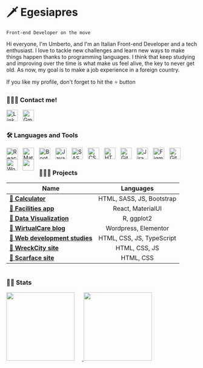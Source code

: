 # 🗡️ Egesiapres

`Front-end Developer on the move`

Hi everyone, I'm Umberto, and I'm an Italian Front-end Developer and a tech enthusiast. I love to tackle new challenges and learn new ways to make things happen thanks to programming languages. I think that keep studying and improving over the time is what make us feel alive, the key to never get old. As now, my goal is to make a job experience in a foreign country.

<!-- cosa sto facendo ora -->

If you like my profile, don't forget to hit the ⭐️ button

### 💁🏼‍♂️ Contact me!

<a href="https://www.linkedin.com/in/umberto-pasinetti/?locale=en_US"><img align='left' alt='LinkedIn' width='30px' src="https://cdn.jsdelivr.net/gh/devicons/devicon/icons/linkedin/linkedin-original.svg" style='padding-right: 10px;'/></a>
<a href="https://mail.google.com/mail/u/0/?fs=1&tf=cm&source=mailto&to=pasinetti96@gmail.com"><img align='left' alt='Gmail' width='30px' src="https://img.icons8.com/fluency/48/gmail-new.png" style='margin-right: 10px'/></a>
<br />

#

### 🛠️ Languages and Tools

<img align="left" alt="React" width="30px" style="padding-right:10px;" src="https://cdn.jsdelivr.net/gh/devicons/devicon/icons/react/react-original.svg" />
<img align="left" alt="MaterialUI" width="30px" style="padding-right:10px;" src="https://cdn.jsdelivr.net/gh/devicons/devicon/icons/materialui/materialui-plain.svg" />
<img align="left" alt="Bootstrap" width="30px" style="padding-right:10px;" src="https://cdn.jsdelivr.net/gh/devicons/devicon/icons/bootstrap/bootstrap-original.svg" />        
<img align="left" alt="JavaScript" width="30px" style="padding-right:10px;" src="https://cdn.jsdelivr.net/gh/devicons/devicon/icons/javascript/javascript-plain.svg" />
<img align="left" alt="SASS" width="30px" style="padding-right:10px;" src="https://cdn.jsdelivr.net/gh/devicons/devicon/icons/sass/sass-original.svg" />
<img align="left" alt="CSS" width="30px" style="padding-right:10px;" src="https://cdn.jsdelivr.net/gh/devicons/devicon/icons/css3/css3-plain.svg" />
<img align="left" alt="HTML" width="30px" style="padding-right:10px;" src="https://cdn.jsdelivr.net/gh/devicons/devicon/icons/html5/html5-plain.svg" />
<img align="left" alt="Git" width="30px" style="padding-right:10px;" src="https://cdn.jsdelivr.net/gh/devicons/devicon/icons/git/git-original.svg" />
<img align="left" alt="Jira" width="30px" style="padding-right:10px;" src="https://cdn.jsdelivr.net/gh/devicons/devicon/icons/jira/jira-original.svg" />
<img align="left" alt="Figma" width="30px" style="padding-right:10px;" src="https://cdn.jsdelivr.net/gh/devicons/devicon/icons/figma/figma-original.svg" />
<img align="left" alt="GitHub" width="30px" style="padding-right:10px;" src="https://cdn.jsdelivr.net/gh/devicons/devicon/icons/github/github-original.svg" />
<img align="left" alt="WordPress" width="30px" style="padding-right:10px;" src="https://cdn.jsdelivr.net/gh/devicons/devicon/icons/wordpress/wordpress-plain.svg" />
<img align="left" alt="LaTex" width="30px" style="padding-right:10px; color: #ffffff" src="https://cdn.jsdelivr.net/gh/devicons/devicon/icons/latex/latex-original.svg" />
<br />

#

### 👨🏼‍🏭 Projects

| Name                                                                          |         Languages         |
| ----------------------------------------------------------------------------- | :-----------------------: |
| [**🔗 Calculator**](https://github.com/Egesiapres/bootstrap-calculator)       | HTML, SASS, JS, Bootstrap |
| [**🔗 Facilities app**](https://github.com/Egesiapres/facilities-app)         |     React, MaterialUI     |
| [**🔗 Data Visualization**](https://github.com/Egesiapres/dataViz)            |        R, ggplot2         |
| [**🔗 WirtualCare blog**](https://github.com/Egesiapres/wirtualCare-blog)     |   Wordpress, Elementor    |
| [**🔗 Web development studies**](https://github.com/Egesiapres/webDev-skills) | HTML, CSS, JS, TypeScript |
| [**🔗 WreckCity site**](https://github.com/Egesiapres/wreckCity-site)         |       HTML, CSS, JS       |
| [**🔗 Scarface site**](https://github.com/Egesiapres/scarface-site)           |         HTML, CSS         |

#

### 🕵🏼 Stats

<a href="https://github.com/Egesiapres">
  <img height="180px" src="https://github-readme-stats.vercel.app/api?username=Egesiapres&show_icons=true&theme=tokyonight" style="margin-right: 20px" />
</a>
<a href="https://github.com/Egesiapres">
  <img height="180px" src="https://github-readme-stats.vercel.app/api/top-langs/?username=Egesiapres&layout=compact&theme=tokyonight&langs_count=10&hide=r,php&card_width=300">
</a>

<!--START_SECTION:SHOW_LANGUAGE-->
<!--END_SECTION:SHOW_LANGUAGE-->
